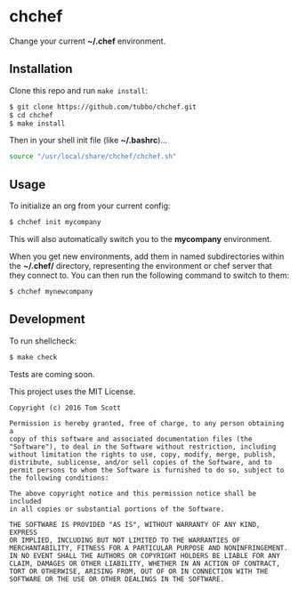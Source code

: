 # chchef

Change your current **~/.chef** environment.

## Installation

Clone this repo and run `make install`:

```bash
$ git clone https://github.com/tubbo/chchef.git
$ cd chchef
$ make install
```

Then in your shell init file (like **~/.bashrc**)...

```bash
source "/usr/local/share/chchef/chchef.sh"
```

## Usage

To initialize an org from your current config:

```bash
$ chchef init mycompany
```

This will also automatically switch you to the **mycompany**
environment.

When you get new environments, add them in named subdirectories within
the **~/.chef/** directory, representing the environment or chef server
that they connect to. You can then run the following command to switch
to them:

```bash
$ chchef mynewcompany
```

## Development

To run shellcheck:

```bash
$ make check
````

Tests are coming soon.

This project uses the MIT License.

```
Copyright (c) 2016 Tom Scott

Permission is hereby granted, free of charge, to any person obtaining a
copy of this software and associated documentation files (the
"Software"), to deal in the Software without restriction, including
without limitation the rights to use, copy, modify, merge, publish,
distribute, sublicense, and/or sell copies of the Software, and to
permit persons to whom the Software is furnished to do so, subject to
the following conditions:

The above copyright notice and this permission notice shall be included
in all copies or substantial portions of the Software.

THE SOFTWARE IS PROVIDED "AS IS", WITHOUT WARRANTY OF ANY KIND, EXPRESS
OR IMPLIED, INCLUDING BUT NOT LIMITED TO THE WARRANTIES OF
MERCHANTABILITY, FITNESS FOR A PARTICULAR PURPOSE AND NONINFRINGEMENT.
IN NO EVENT SHALL THE AUTHORS OR COPYRIGHT HOLDERS BE LIABLE FOR ANY
CLAIM, DAMAGES OR OTHER LIABILITY, WHETHER IN AN ACTION OF CONTRACT,
TORT OR OTHERWISE, ARISING FROM, OUT OF OR IN CONNECTION WITH THE
SOFTWARE OR THE USE OR OTHER DEALINGS IN THE SOFTWARE.
```
